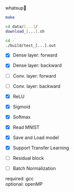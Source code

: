 whatsup🍔


```bash
make

cd data/[...]/
download_[...].sh

cd -
./build/test_[...].out
```

 - [x] Dense layer: forward
 - [x] Dense layer: backward
 - [ ] Conv. layer: forward
 - [ ] Conv. layer: backward
 - [x] ReLU
 - [x] Sigmoid
 - [x] Softmax
 - [x] Read MNIST
 - [X] Save and Load model
 - [x] Support Transfer Learning
 - [ ] Residual block
 - [ ] Batch Normalization
 

required: gcc <br/>optional: openMP
